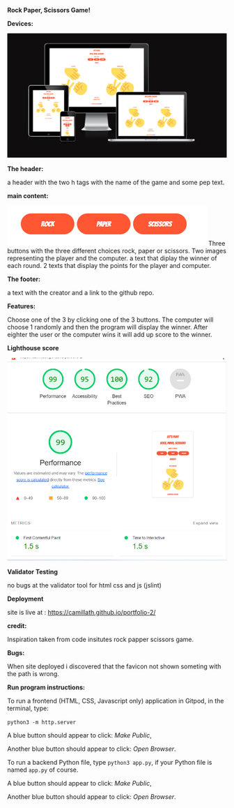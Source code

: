 <b>Rock Paper, Scissors Game!</b>

<b>Devices:</b>

<img src="assets/images/portfolio2responsiveimage.png" alt="responsive" title="responsive">

<b>The header:</b>
 
 a header with the two h tags with the name of the game and some pep text.

<b>main content:</b>

<img src="assets/images/readmeButtons.png" alt="responsive" title="responsive">
 Three buttons with the three different choices rock, paper or scissors.
 Two images representing the player and the computer.
 a text that diplay the winner of each round.
 2 texts that display the points for the player and computer.

<b>The footer:</b>

a text with the creator and a link to the github repo.

<b>Features:</b>

Choose one of the 3 by clicking one of the 3 buttons. The computer will choose 1 randomly and then the program will display the winner. After eighter the user or the computer wins it will add up score to the winner. 

<b>Lighthouse score</b>

<img src="assets/images/portfolio2lighthousescore.png" alt="lighthousereport" title="lighthousereport">

<b>Validator Testing</b>

no bugs at the validator tool for html css and js (jslint)

<b>Deployment</b>

site is live at : https://camillath.github.io/portfolio-2/

<b>credit:</b>

Inspiration taken from code insitutes rock papper scissors game.

<b>Bugs:</b>

When site deployed i discovered that the favicon not shown someting with the path is wrong.

<b>Run program instructions:</b>

To run a frontend (HTML, CSS, Javascript only) application in Gitpod, in the terminal, type:

`python3 -m http.server`

A blue button should appear to click: _Make Public_,

Another blue button should appear to click: _Open Browser_.

To run a backend Python file, type `python3 app.py`, if your Python file is named `app.py` of course.

A blue button should appear to click: _Make Public_,

Another blue button should appear to click: _Open Browser_.